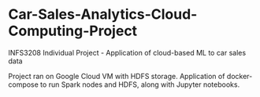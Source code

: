 # Car-Sales-Analytics-Cloud-Computing-Project
INFS3208 Individual Project - Application of cloud-based ML to car sales data

Project ran on Google Cloud VM with HDFS storage. Application of docker-compose to run Spark nodes and HDFS, along with Jupyter notebooks.
